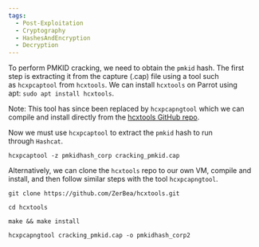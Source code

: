 ```yaml
---
tags:
  - Post-Exploitation
  - Cryptography
  - HashesAndEncryption
  - Decryption
---
```

To perform PMKID cracking, we need to obtain the `pmkid` hash. The first step is extracting it from the capture (.cap) file using a tool such as `hcxpcaptool` from `hcxtools`. We can install `hcxtools` on Parrot using apt: `sudo apt install hcxtools`.

Note: This tool has since been replaced by `hcxpcapngtool` which we can compile and install directly from the [hcxtools GitHub repo](https://github.com/ZerBea/hcxtools).

Now we must use `hcxpcaptool` to extract the `pmkid` hash to run through `Hashcat`.

```shell-session
hcxpcaptool -z pmkidhash_corp cracking_pmkid.cap 
```

Alternatively, we can clone the `hcxtools` repo to our own VM, compile and install, and then follow similar steps with the tool `hcxpcapngtool`.

```shell-session
git clone https://github.com/ZerBea/hcxtools.git
```
```
cd hcxtools
```
```
make && make install
```

```shell-session
hcxpcapngtool cracking_pmkid.cap -o pmkidhash_corp2
```